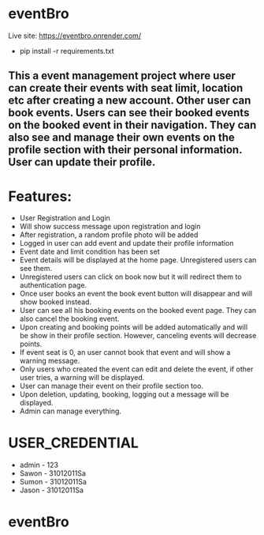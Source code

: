 # eventBro
Live site: https://eventbro.onrender.com/
 
- pip install -r requirements.txt

## This a event management project where user can create their events with seat limit, location etc after creating a new account. Other user can book events. Users can see their booked events on the booked event in their navigation. They can also see and manage their own events on the profile section with their personal information. User can update their profile.

# Features:
- User Registration and Login
- Will show success message upon registration and login
- After registration, a random profile photo will be added
- Logged in user can add event and update their profile information
- Event date and limit condition has been set
- Event details will be displayed at the home page. Unregistered users can see them.
- Unregistered users can click on book now but it will redirect them to authentication page.
- Once user books an event the book event button will disappear and will show booked instead.
- User can see all his booking events on the booked event page. They can also cancel the booking event.
- Upon creating and booking points will be added automatically and will be show in their profile section. However, canceling events will decrease points.
- If event seat is 0, an user cannot book that event and will show a warning message.
- Only users who created the event can edit and delete the event, if other user tries, a warning will be displayed.
- User can manage their event on their profile section too.
- Upon deletion, updating, booking, logging out a message will be displayed.
- Admin can manage everything.


# USER_CREDENTIAL
- admin - 123
- Sawon - 31012011Sa
- Sumon - 31012011Sa
- Jason - 31012011Sa

# eventBro
